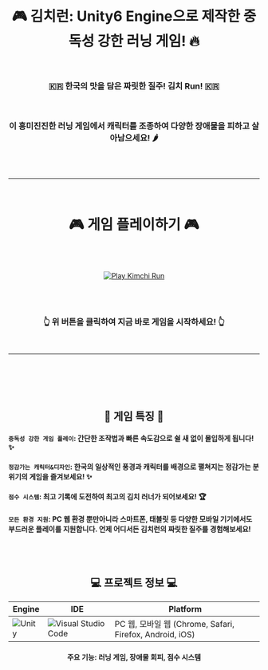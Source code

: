 <div align="center">
 
# 🎮 김치런: Unity6 Engine으로 제작한 중독성 강한 러닝 게임! 🔥

<br>


 
### 🇰🇷 한국의 맛을 담은 짜릿한 질주! 김치 Run! 🇰🇷

<br>

### 이 흥미진진한 러닝 게임에서 캐릭터를 조종하여 다양한 장애물을 피하고 살아남으세요! 🌶️

</div>

<br><br><hr><br>

 # <div align="center"> 🎮 게임 플레이하기 🎮 </div>

<br><br>

<div align="center">
  
[![Play Kimchi Run](https://img.shields.io/badge/PLAY%20KIMCHI%20RUN-FF0000?style=for-the-badge&logo=unity&logoColor=white)](https://play.unity.com/en/games/fdc0bfd5-6e15-404e-b3a6-ef55d4d4bb78/kimchi-run-by-wj)

<br><br>

### **👆 위 버튼을 클릭하여 지금 바로 게임을 시작하세요! 👆**
</div>

<br><hr><br><br>

<div align="center">

<br>
 
## 🎯 게임 특징 🎯

</div>

#### `중독성 강한 게임 플레이`: 간단한 조작법과 빠른 속도감으로 쉴 새 없이 몰입하게 됩니다! ✨  
#### `정감가는 캐릭터&디자인`: 한국의 일상적인 풍경과 캐릭터를 배경으로 펼쳐지는 정감가는 분위기의 게임을 즐겨보세요! ✨      
#### `점수 시스템`: 최고 기록에 도전하여 최고의 김치 러너가 되어보세요! 🏆    
#### `모든 환경 지원`: PC 웹 환경 뿐만아니라 스마트폰, 태블릿 등 다양한 모바일 기기에서도 부드러운 플레이를 지원합니다. 언제 어디서든 김치런의 짜릿한 질주를 경험해보세요!


<br>

<div align="center">

<br>
 
## 💻 프로젝트 정보 💻


 
| Engine | IDE | Platform |
|---|---|---|
| ![Unity](https://img.shields.io/badge/unity-%23000000.svg?style=for-the-badge&logo=unity&logoColor=white) | ![Visual Studio Code](https://img.shields.io/badge/Visual%20Studio%20Code-0078d7.svg?style=for-the-badge&logo=visual-studio-code&logoColor=white) |  PC 웹, 모바일 웹 (Chrome, Safari, Firefox, Android, iOS) |



#### 주요 기능: 러닝 게임, 장애물 회피, 점수 시스템  

</div>

